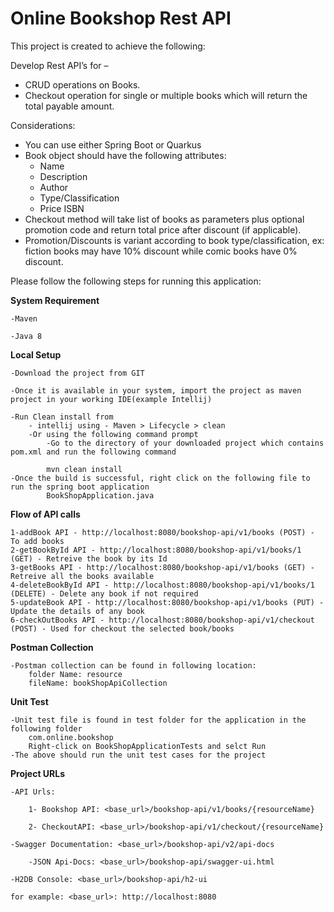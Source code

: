 # Online Bookshop Rest API
This project is created to achieve the following:

Develop Rest API’s for – 
- CRUD operations on Books. 
- Checkout operation for single or multiple books which will return the total payable amount.
	
Considerations: 
- You can use either Spring Boot or Quarkus 
- Book object should have the following attributes: 
	- Name 
	- Description 
	- Author 
	- Type/Classification 
	- Price ISBN 
- Checkout method will take list of books as parameters plus optional promotion code and return total price after discount (if applicable). 
- Promotion/Discounts is variant according to book type/classification, ex: fiction books may have 10% discount while comic books have 0% discount.	

Please follow the following steps for running this application:

**System Requirement**

	-Maven

	-Java 8

**Local Setup**

	-Download the project from GIT

	-Once it is available in your system, import the project as maven project in your working IDE(example Intellij)

	-Run Clean install from 
		- intellij using - Maven > Lifecycle > clean
		-Or using the following command prompt
			-Go to the directory of your downloaded project which contains pom.xml and run the following command

			mvn clean install
	-Once the build is successful, right click on the following file to run the spring boot application
			BookShopApplication.java

**Flow of API calls**

	1-addBook API - http://localhost:8080/bookshop-api/v1/books (POST) - To add books
	2-getBookById API - http://localhost:8080/bookshop-api/v1/books/1 (GET) - Retreive the book by its Id
	3-getBooks API - http://localhost:8080/bookshop-api/v1/books (GET) - Retreive all the books available
	4-deleteBookById API - http://localhost:8080/bookshop-api/v1/books/1 (DELETE) - Delete any book if not required
	5-updateBook API - http://localhost:8080/bookshop-api/v1/books (PUT) - Update the details of any book
	6-checkOutBooks API - http://localhost:8080/bookshop-api/v1/checkout (POST) - Used for checkout the selected book/books

**Postman Collection**

	-Postman collection can be found in following location:
		folder Name: resource 
		fileName: bookShopApiCollection
**Unit Test**

	-Unit test file is found in test folder for the application in the following folder
		com.online.bookshop
		Right-click on BookShopApplicationTests and selct Run
	-The above should run the unit test cases for the project

**Project URLs**

	-API Urls: 

		1- Bookshop API: <base_url>/bookshop-api/v1/books/{resourceName}

		2- CheckoutAPI: <base_url>/bookshop-api/v1/checkout/{resourceName}

	-Swagger Documentation: <base_url>/bookshop-api/v2/api-docs

		-JSON Api-Docs: <base_url>/bookshop-api/swagger-ui.html

	-H2DB Console: <base_url>/bookshop-api/h2-ui

	for example: <base_url>: http://localhost:8080
